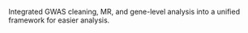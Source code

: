 Integrated GWAS cleaning, MR, and gene-level analysis into a unified framework for easier analysis.
